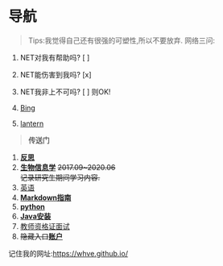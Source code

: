 # **导航**   

> Tips:我觉得自己还有很强的可塑性,所以不要放弃.
网络三问:
1. NET对我有帮助吗?		[ ]
1. NET能伤害到我吗?		[x]
1. NET我非上不可吗?		[ ]		则OK!

1. [Bing](https://cn.bing.com/)
1. [lantern](https://github.com/getlantern/download)



>  **传送门**
1. [**反思**](https://whve.github.io/a/note/)
1. [**生物信息学**](https://whve.github.io/a/bio/)  ~~2017.09~2020.06  
记录研究生期间学习内容.~~
1. [英语](https://whve.github.io/a/eng/)
1. [**Markdown指南**](https://whve.github.io/a/markdown/)
1. [**python**](https://whve.github.io/a/python/)
1. [**Java安装**](https://whve.github.io/a/Java/)
1. [教师资格证面试](https://whve.github.io/a/teacher)
1. ~~隐藏入口~~[**账户**](https://whve.github.io/a/mima/)

记住我的网址:https://whve.github.io/